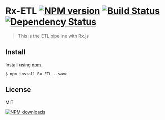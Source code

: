 Rx-ETL  [![NPM version][npm-image]][npm-url] [![Build Status][ci-image]][ci-url] [![Dependency Status][depstat-image]][depstat-url]
==============================

> This is the ETL pipeline with Rx.js

## Install

Install using [npm][npm-url].

    $ npm install Rx-ETL --save

## License
MIT

[![NPM downloads][npm-downloads]][npm-url]

[homepage]: https://github.com/timnew/rx-etl

[npm-url]: https://npmjs.org/package/rx-etl
[npm-image]: http://img.shields.io/npm/v/rx-etl.svg?style=flat
[npm-downloads]: http://img.shields.io/npm/dm/rx-etl.svg?style=flat

[ci-url]: https://travis-ci.org/timnew/rx-etl/
[ci-image]: https://img.shields.io/travis/timnew/rx-etl.svg?style=flat

[depstat-url]: https://gemnasium.com/timnew/rx-etl
[depstat-image]: http://img.shields.io/gemnasium/timnew/rx-etl.svg?style=flat

[RxJS]: https://github.com/Reactive-Extensions/RxJS
[Observable]: https://github.com/Reactive-Extensions/RxJS/blob/master/doc/api/core/observable.md
[Observer]: https://github.com/Reactive-Extensions/RxJS/blob/master/doc/api/core/observer.md
[Rx documentation]: https://github.com/Reactive-Extensions/RxJS/tree/master/doc
